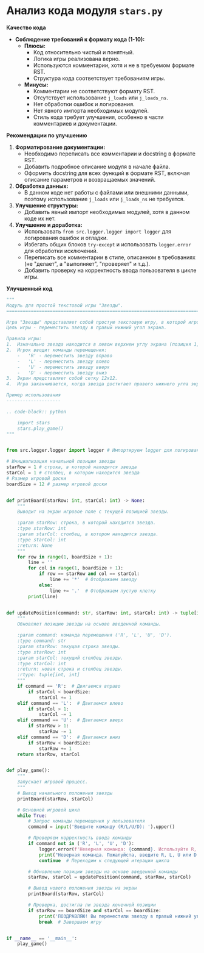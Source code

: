 # Анализ кода модуля `stars.py`

**Качество кода**

-   **Соблюдение требований к формату кода (1-10):**
    -   **Плюсы:**
        -   Код относительно чистый и понятный.
        -   Логика игры реализована верно.
        -   Используются комментарии, хотя и не в требуемом формате RST.
        -   Структура кода соответствует требованиям игры.
    -   **Минусы:**
        -   Комментарии не соответствуют формату RST.
        -   Отсутствует использование `j_loads` или `j_loads_ns`.
        -   Нет обработки ошибок и логирования.
        -   Нет явного импорта необходимых модулей.
        -   Стиль кода требует улучшения, особенно в части комментариев и документации.

**Рекомендации по улучшению**

1.  **Форматирование документации:**
    -   Необходимо переписать все комментарии и docstring в формате RST.
    -   Добавить подробное описание модуля в начале файла.
    -   Оформить docstring для всех функций в формате RST, включая описание параметров и возвращаемых значений.
2.  **Обработка данных:**
    -   В данном коде нет работы с файлами или внешними данными, поэтому использование `j_loads` или `j_loads_ns` не требуется.
3.  **Улучшение структуры:**
    -   Добавить явный импорт необходимых модулей, хотя в данном коде их нет.
4.  **Улучшение и доработка:**
    -   Использовать `from src.logger.logger import logger` для логирования ошибок и отладки.
    -   Избегать общих блоков `try-except` и использовать `logger.error` для обработки исключений.
    -   Переписать все комментарии в стиле, описанном в требованиях (не "делает", а "выполняет", "проверяет" и т.д.).
    -   Добавить проверку на корректность ввода пользователя в цикле игры.

**Улучшенный код**

```python
"""
Модуль для простой текстовой игры "Звезды".
=========================================================================================

Игра "Звезды" представляет собой простую текстовую игру, в которой игрок управляет положением "звезды" на экране, вводя команды для ее перемещения.
Цель игры - переместить звезду в правый нижний угол экрана.

Правила игры:
1.  Изначально звезда находится в левом верхнем углу экрана (позиция 1,1).
2.  Игрок вводит команды перемещения:
    -   'R' - переместить звезду вправо
    -   'L' - переместить звезду влево
    -   'U' - переместить звезду вверх
    -   'D' - переместить звезду вниз
3.  Экран представляет собой сетку 12x12.
4.  Игра заканчивается, когда звезда достигает правого нижнего угла экрана (позиция 12,12).

Пример использования
--------------------

.. code-block:: python

    import stars
    stars.play_game()
"""


from src.logger.logger import logger # Импортируем logger для логирования ошибок

# Инициализация начальной позиции звезды
starRow = 1 # строка, в которой находится звезда
starCol = 1 # столбец, в котором находится звезда
# Размер игровой доски
boardSize = 12 # размер игровой доски


def printBoard(starRow: int, starCol: int) -> None:
    """
    Выводит на экран игровое поле с текущей позицией звезды.

    :param starRow: строка, в которой находится звезда.
    :type starRow: int
    :param starCol: столбец, в котором находится звезда.
    :type starCol: int
    :return: None
    """
    for row in range(1, boardSize + 1):
        line = ''
        for col in range(1, boardSize + 1):
            if row == starRow and col == starCol:
                line += '*'  # Отображаем звезду
            else:
                line += '.'  # Отображаем пустую клетку
        print(line)


def updatePosition(command: str, starRow: int, starCol: int) -> tuple[int, int]:
    """
    Обновляет позицию звезды на основе введенной команды.

    :param command: команда перемещения ('R', 'L', 'U', 'D').
    :type command: str
    :param starRow: текущая строка звезды.
    :type starRow: int
    :param starCol: текущий столбец звезды.
    :type starCol: int
    :return: новая строка и столбец звезды.
    :rtype: tuple[int, int]
    """
    if command == 'R':  # Двигаемся вправо
        if starCol < boardSize:
            starCol += 1
    elif command == 'L':  # Двигаемся влево
        if starCol > 1:
            starCol -= 1
    elif command == 'U':  # Двигаемся вверх
        if starRow > 1:
            starRow -= 1
    elif command == 'D':  # Двигаемся вниз
        if starRow < boardSize:
            starRow += 1
    return starRow, starCol


def play_game():
    """
    Запускает игровой процесс.
    """
    # Вывод начального положения звезды
    printBoard(starRow, starCol)

    # Основной игровой цикл
    while True:
        # Запрос команды перемещения у пользователя
        command = input('Введите команду (R/L/U/D): ').upper()

        # Проверяем корректность ввода команды
        if command not in ('R', 'L', 'U', 'D'):
            logger.error(f'Неверная команда: {command}. Используйте R, L, U или D.')
            print("Неверная команда. Пожалуйста, введите R, L, U или D.") # Выводим сообщение об ошибке
            continue  # Переходим к следующей итерации цикла

        # Обновление позиции звезды на основе введенной команды
        starRow, starCol = updatePosition(command, starRow, starCol)

        # Вывод нового положения звезды на экран
        printBoard(starRow, starCol)

        # Проверка, достигла ли звезда конечной позиции
        if starRow == boardSize and starCol == boardSize:
            print('ПОЗДРАВЛЯЮ! Вы переместили звезду в правый нижний угол!')
            break  # Завершаем игру


if __name__ == '__main__':
    play_game()
```